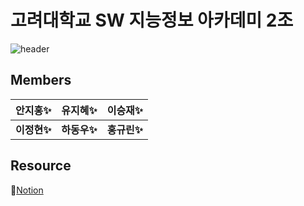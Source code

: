 # 고려대학교 SW 지능정보 아카데미 2조

![header](https://capsule-render.vercel.app/api?type=waving&color=black&height=280&section=header&text=LumTerior&fontColor=ECD77F&fontSize=60&animation=fadeIn)

## Members

| 안지홍✨ | 유지혜✨ | 이승재✨ |
|---|---|---|
| __이정현✨__ | __하동우✨__ | __홍규린✨__ |

## Resource

📄[Notion](https://www.notion.so/fenetre/2-94058050e52b422c88456d5acff4bea4)


